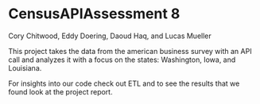 # CensusAPIAssessment 8
Cory Chitwood, Eddy Doering, Daoud Haq, and Lucas Mueller

This project takes the data from the american business survey with an API call and analyzes it with a focus on the states: Washington, Iowa, and Louisiana.

For insights into our code check out ETL and to see the results that we found look at the project report.
